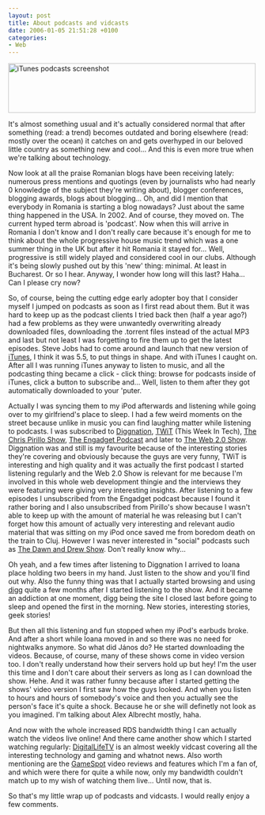 ```yaml
---
layout: post
title: About podcasts and vidcasts
date: 2006-01-05 21:51:28 +0100
categories:
- Web
---
```

<img src="https://content.rusiczki.net/blogpics/itunes_podcasts_screenshot.gif" width="500" height="100" alt="iTunes podcasts screenshot" class="image" />

It's almost something usual and it's actually considered normal that after something (read: a trend) becomes outdated and boring elsewhere (read: mostly over the ocean) it catches on and gets overhyped in our beloved little country as something new and cool... And this is even more true when we're talking about technology.

Now look at all the praise Romanian blogs have been receiving lately: numerous press mentions and quotings (even by journalists who had nearly 0 knowledge of the subject they're writing about), blogger conferences, blogging awards, blogs about blogging... Oh, and did I mention that everybody in Romania is starting a blog nowadays? Just about the same thing happened in the USA. In 2002. And of course, they moved on. The current hyped term abroad is 'podcast'. Now when this will arrive in Romania I don't know and I don't really care because it's enough for me to think about the whole progressive house music trend which was a one summer thing in the UK but after it hit Romania it stayed for... Well, progressive is still widely played and considered cool in our clubs. Although it's being slowly pushed out by this 'new' thing: minimal. At least in Bucharest. Or so I hear. Anyway, I wonder how long will this last? Haha... Can I please cry now?

So, of course, being the cutting edge early adopter boy that I consider myself I jumped on podcasts as soon as I first read about them. But it was hard to keep up as the podcast clients I tried back then (half a year ago?) had a few problems as they were unwantedly overwriting already downloaded files, downloading the .torrent files instead of the actual MP3 and last but not least I was forgetting to fire them up to get the latest episodes. Steve Jobs had to come around and launch that new version of <a href="http://www.apple.com/itunes">iTunes</a>, I think it was 5.5, to put things in shape. And with iTunes I caught on. After all I was running iTunes anyway to listen to music, and all the podcasting thing became a click - click thing: browse for podcasts inside of iTunes, click a button to subscribe and... Well, listen to them after they got automatically downloaded to your 'puter.

Actually I was syncing them to my iPod afterwards and listening while going over to my girlfriend's place to sleep. I had a few weird moments on the street because unlike in music you can find laughing matter while listening to podcasts. I was subscribed to <a href="http://www.diggnation.com">Diggnation</a>, <a href="http://www.twit.tv">TWiT</a> (This Week In Tech), <a href="http://www.thechrispirilloshow.com/">The Chris Pirillo Show</a>, <a href="http://www.engadget.com/category/podcasts/">The Engadget Podcast</a> and later to <a href="http://www.web20show.com/">The Web 2.0 Show</a>. Diggnation was and still is my favourite because of the interesting stories they're covering and obviously because the guys are very funny, TWiT is interesting and high quality and it was actually the first podcast I started listening regularly and the Web 2.0 Show is relevant for me because I'm involved in this whole web development thingie and the interviews they were featuring were giving very interesting insights. After listening to a few episodes I unsubscribed from the Engadget podcast because I found it rather boring and I also unsubscribed from Pirillo's show because I wasn't able to keep up with the amount of material he was releasing but I can't forget how this amount of actually very interesting and relevant audio material that was sitting on my iPod once saved me from boredom death on the train to Cluj. However I was never interested in "social" podcasts such as <a href="http://dawnanddrew.podshow.com/">The Dawn and Drew Show</a>. Don't really know why...

Oh yeah, and a few times after listening to Diggnation I arrived to Ioana place holding two beers in my hand. Just listen to the show and you'll find out why. Also the funny thing was that I actually started browsing and using <a href="http://www.digg.com">digg</a> quite a few months after I started listening to the show. And it became an addiction at one moment, digg being the site I closed last before going to sleep and opened the first in the morning. New stories, interesting stories, geek stories!

But then all this listening and fun stopped when my iPod's earbuds broke. And after a short while Ioana moved in and so there was no need for nightwalks anymore. So what did J&aacute;nos do? He started downloading the videos. Because, of course, many of these shows come in video version too. I don't really understand how their servers hold up but hey! I'm the user this time and I don't care about their servers as long as I can download the show. Hehe. And it was rather funny because after I started getting the shows' video version I first saw how the guys looked. And when you listen to hours and hours of somebody's voice and then you actually see the person's face it's quite a shock. Because he or she will definetly not look as you imagined. I'm talking about Alex Albrecht mostly, haha.

And now with the whole increased RDS bandwidth thing I can actually watch the videos live online! And there came another show which I started watching regularly: <a href="http://www.digitallifetv.com/">DigitalLifeTV</a> is an almost weekly vidcast covering all the interesting technology and gaming and whatnot news. Also worth mentioning are the <a href="http://www.gamespot.com">GameSpot</a> video reviews and features which I'm a fan of, and which were there for quite a while now, only my bandwidth couldn't match up to my wish of watching them live... Until now, that is.

So that's my little wrap up of podcasts and vidcasts. I would really enjoy a few comments.
